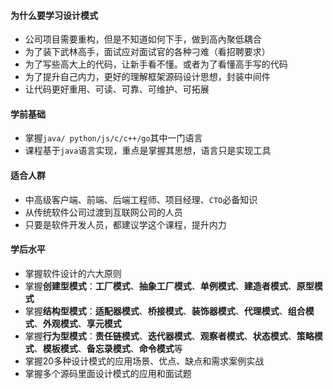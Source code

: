 

#### 为什么要学习设计模式

- 公司项目需要重构，但是不知道如何下手，做到高內聚低耦合
- 为了装下武林高手，面试应对面试官的各种刁难（看招聘要求）
- 为了写些高大上的代码，让新手看不懂。或者为了看懂高手写的代码
- 为了提升自己内力，更好的理解框架源码设计思想，封装中间件
- 让代码更好重用、可读、可靠、可维护、可拓展

#### 学前基础

- 掌握`java/ python/js/c/c++/go`其中一门语言
- 课程基于`java`语言实现，重点是掌握其思想，语言只是实现工具

#### 适合人群

- 中高级客户端、前端、后端工程师、项目经理、`CTO`必备知识
- 从传统软件公司过渡到互联网公司的人员
- 只要是软件开发人员，都建议学这个课程，提升内力

#### 学后水平

- 掌握软件设计的六大原则
- 掌握**创建型模式**：**工厂模式**、**抽象工厂模式**、**单例模式**、**建造者模式**、**原型模式**
- 掌握**结构型模式**：**适配器模式**、**桥接模式**、**装饰器模式**、**代理模式**、**组合模式**、**外观模式**、**享元模式**
- 掌握**行为型模式**：**责任链模式**、**迭代器模式**、**观察者模式**、**状态模式**、**策略模式**、**模板模式**、**备忘录模式**、**命令模式**等
- 掌握20多种设计模式的应用场景、优点、缺点和需求案例实战
- 掌握多个源码里面设计模式的应用和面试题

